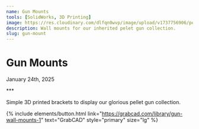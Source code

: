```yaml
---
name: Gun Mounts
tools: [SolidWorks, 3D Printing]
image: https://res.cloudinary.com/dlfqn0wvp/image/upload/v1737756906/portfolio-site/IMG_3949_1_yvgppz.jpg
description: Wall mounts for our inherited pelet gun collection.
slug: gun-mount
---
```


# Gun Mounts
<p class="post-metadata text-muted">
  January 24th, 2025
</p>
***

Simple 3D printed brackets to display our glorious pellet gun collection.

{% include elements/button.html link="https://grabcad.com/library/gun-wall-mounts-1" text="GrabCAD" style="primary" size="lg" %}
